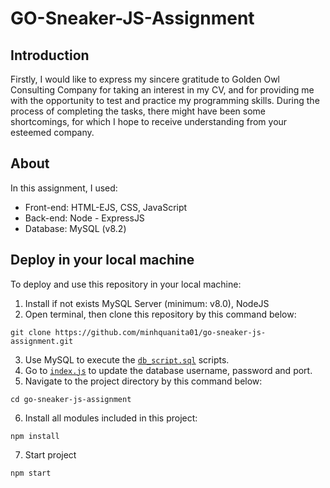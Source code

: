 # GO-Sneaker-JS-Assignment

## Introduction
Firstly, I would like to express my sincere gratitude to Golden Owl Consulting Company for taking an interest in my CV, and for providing me with the opportunity to test and practice my programming skills. During the process of completing the tasks, there might have been some shortcomings, for which I hope to receive understanding from your esteemed company.

## About
In this assignment, I used:
- Front-end: HTML-EJS, CSS, JavaScript
- Back-end: Node - ExpressJS
- Database: MySQL (v8.2)

## Deploy in your local machine
To deploy and use this repository in your local machine:
1. Install if not exists MySQL Server (minimum: v8.0), NodeJS
2. Open terminal, then clone this repository by this command below:
```terminal
git clone https://github.com/minhquanita01/go-sneaker-js-assignment.git
```
3. Use MySQL to execute the [`db_script.sql`](./database/db_script.sql) scripts.
4. Go to [`index.js`](./index.js) to update the database username, password and port.
5. Navigate to the project directory by this command below:
```terminal
cd go-sneaker-js-assignment
```
6. Install all modules included in this project:
```terminal
npm install
```
7. Start project
```terminal
npm start
```

